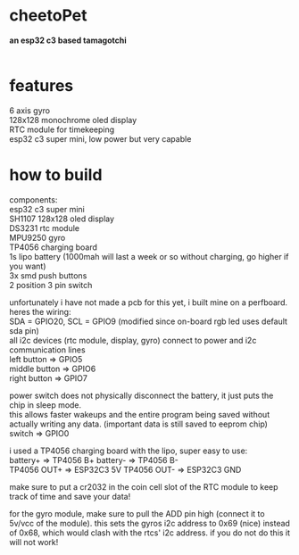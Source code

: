 # cheetoPet
<strong>an esp32 c3 based tamagotchi</strong>
<br><br>
# features
6 axis gyro <br>
128x128 monochrome oled display <br>
RTC module for timekeeping <br>
esp32 c3 super mini, low power but very capable <br>
# how to build
components: <br>
esp32 c3 super mini <br>
SH1107 128x128 oled display <br>
DS3231 rtc module <br>
MPU9250 gyro <br>
TP4056 charging board <br>
1s lipo battery (1000mah will last a week or so without charging, go higher if you want) <br>
3x smd push buttons <br>
2 position 3 pin switch <br>

unfortunately i have not made a pcb for this yet, i built mine on a perfboard. heres the wiring:<br>
SDA = GPIO20, SCL = GPIO9 (modified since on-board rgb led uses default sda pin) <br>
all i2c devices (rtc module, display, gyro) connect to power and i2c communication lines <br>
left button => GPIO5 <br>
middle button => GPIO6 <br>
right button => GPIO7 <br>

power switch does not physically disconnect the battery, it just puts the chip in sleep mode.<br>
this allows faster wakeups and the entire program being saved without actually writing any data. (important data is still saved to eeprom chip)<br>
switch => GPIO0 <br>

i used a TP4056 charging board with the lipo, super easy to use: <br>
battery+ => TP4056 B+     battery- => TP4056 B- <br>
TP4056 OUT+ => ESP32C3 5V     TP4056 OUT- => ESP32C3 GND <br>

make sure to put a cr2032 in the coin cell slot of the RTC module to keep track of time and save your data! <br>

for the gyro module, make sure to pull the ADD pin high (connect it to 5v/vcc of the module). this sets the gyros i2c address to 0x69 (nice) instead of 0x68, which would clash with the rtcs' i2c address. if you do not do this it will not work!